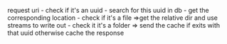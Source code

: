 request uri
    - check if it's an uuid
    - search for this uuid in db
    - get the corresponding location
    - check if it's a file =>get the relative dir and use streams to write out
    - check it it's a folder => send the cache if exits with that uuid otherwise cache the response